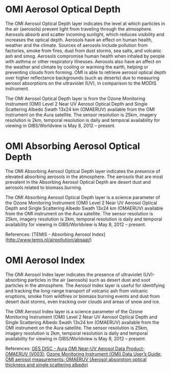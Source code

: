# OMI Aerosol Optical Depth

The OMI Aerosol Optical Depth layer indicates the level at which particles in the air (aerosols) prevent light from traveling through the atmosphere. Aerosols absorb and scatter incoming sunlight, which reduces visibility and increases the optical depth. Aerosols have an effect on human health, weather and the climate. Sources of aerosols include pollution from factories, smoke from fires, dust from dust storms, sea salts, and volcanic ash and smog. Aerosols compromise human health when inhaled by people with asthma or other respiratory illnesses. Aerosols also have an affect on the weather and climate by cooling or warming the earth, helping or preventing clouds from forming.  OMI is able to retrieve aerosol optical depth over higher reflectance backgrounds (such as deserts) due to measuring aerosol absorptions on the ultraviolet (UV), in comparison to the MODIS instrument.

The OMI Aerosol Optical Depth layer is from the Ozone Monitoring Instrument (OMI) Level 2 Near UV Aerosol Optical Depth and Single Scattering Albedo Swath 13x24 km (OMAERUV) available from the OMI instrument on the Aura satellite. The sensor resolution is 25km, imagery resolution is 2km, temporal resolution is daily and temporal availability for viewing in GIBS/Worldview is May 8, 2012 – present.

# OMI Absorbing Aerosol Optical Depth
The OMI Absorbing Aerosol Optical Depth layer indicates the presence of elevated absorbing aerosols in the atmosphere. The aerosols that are most prevalent in the Absorbing Aerosol Optical Depth are desert dust and aerosols related to biomass burning.

The OMI Absorbing Aerosol Optical Depth layer is a science parameter of the Ozone Monitoring Instrument (OMI) Level 2 Near UV Aerosol Optical Depth and Single Scattering Albedo Swath 13x24 km (OMAERUV) available from the OMI instrument on the Aura satellite. The sensor resolution is 25km, imagery resolution is 2km, temporal resolution is daily and temporal availability for viewing in GIBS/Worldview is May 8, 2012 – present.

References: [TEMIS - Absorbing Aerosol Index] (http://www.temis.nl/airpollution/absaai/)

# OMI Aerosol Index
The OMI Aerosol Index layer indicates the presence of ultraviolet (UV)-absorbing particles in the air (aerosols) such as desert dust and soot particles in the atmosphere. The Aerosol Index layer is useful for identifying and tracking the long-range transport of volcanic ash from volcanic eruptions, smoke from wildfires or biomass burning events and dust from desert dust storms, even tracking over clouds and areas of snow and ice. 

The OMI Aerosol Index layer is a science parameter of the Ozone Monitoring Instrument (OMI) Level 2 Near UV Aerosol Optical Depth and Single Scattering Albedo Swath 13x24 km (OMAERUV) available from the OMI instrument on the Aura satellite. The sensor resolution is 25km, imagery resolution is 2km, temporal resolution is daily and temporal availability for viewing in GIBS/Worldview is May 8, 2012 – present.

References: [GES DISC - Aura OMI Near-UV Aerosol Data Product-OMAERUV (V003)](http://disc.sci.gsfc.nasa.gov/Aura/data-holdings/OMI/omaeruv_v003.shtml); [Ozone Monitoring Instrument (OMI)
Data User’s Guide](http://disc.sci.gsfc.nasa.gov/Aura/data-holdings/additional/documentation/README.OMI_DUG.pdf); [OMI aerosol measurements: OMAERUV (Aerosol absorption optical thickness and single scattering albedo)](http://www.knmi.nl/omi/research/product/product_generator.php?info=page&product=aerosol&flavour=OMAERUV&long=Aerosol%20absorption%20optical%20thickness%20and%20single%20scattering%20albedo)
